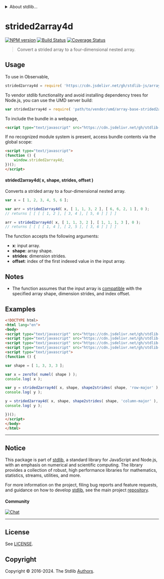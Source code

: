 <!--

@license Apache-2.0

Copyright (c) 2023 The Stdlib Authors.

Licensed under the Apache License, Version 2.0 (the "License");
you may not use this file except in compliance with the License.
You may obtain a copy of the License at

   http://www.apache.org/licenses/LICENSE-2.0

Unless required by applicable law or agreed to in writing, software
distributed under the License is distributed on an "AS IS" BASIS,
WITHOUT WARRANTIES OR CONDITIONS OF ANY KIND, either express or implied.
See the License for the specific language governing permissions and
limitations under the License.

-->


<details>
  <summary>
    About stdlib...
  </summary>
  <p>We believe in a future in which the web is a preferred environment for numerical computation. To help realize this future, we've built stdlib. stdlib is a standard library, with an emphasis on numerical and scientific computation, written in JavaScript (and C) for execution in browsers and in Node.js.</p>
  <p>The library is fully decomposable, being architected in such a way that you can swap out and mix and match APIs and functionality to cater to your exact preferences and use cases.</p>
  <p>When you use stdlib, you can be absolutely certain that you are using the most thorough, rigorous, well-written, studied, documented, tested, measured, and high-quality code out there.</p>
  <p>To join us in bringing numerical computing to the web, get started by checking us out on <a href="https://github.com/stdlib-js/stdlib">GitHub</a>, and please consider <a href="https://opencollective.com/stdlib">financially supporting stdlib</a>. We greatly appreciate your continued support!</p>
</details>

# strided2array4d

[![NPM version][npm-image]][npm-url] [![Build Status][test-image]][test-url] [![Coverage Status][coverage-image]][coverage-url] <!-- [![dependencies][dependencies-image]][dependencies-url] -->

> Convert a strided array to a four-dimensional nested array.

<section class="intro">

</section>

<!-- /.intro -->



<section class="usage">

## Usage

To use in Observable,

```javascript
strided2array4d = require( 'https://cdn.jsdelivr.net/gh/stdlib-js/array-base-strided2array4d@umd/browser.js' )
```

To vendor stdlib functionality and avoid installing dependency trees for Node.js, you can use the UMD server build:

```javascript
var strided2array4d = require( 'path/to/vendor/umd/array-base-strided2array4d/index.js' )
```

To include the bundle in a webpage,

```html
<script type="text/javascript" src="https://cdn.jsdelivr.net/gh/stdlib-js/array-base-strided2array4d@umd/browser.js"></script>
```

If no recognized module system is present, access bundle contents via the global scope:

```html
<script type="text/javascript">
(function () {
    window.strided2array4d;
})();
</script>
```

#### strided2array4d( x, shape, strides, offset )

Converts a strided array to a four-dimensional nested array.

```javascript
var x = [ 1, 2, 3, 4, 5, 6 ];

var arr = strided2array4d( x, [ 1, 1, 3, 2 ], [ 6, 6, 2, 1 ], 0 );
// returns [ [ [ [ 1, 2 ], [ 3, 4 ], [ 5, 6 ] ] ] ]

arr = strided2array4d( x, [ 1, 1, 3, 2 ], [ 1, 1, 1, 3 ], 0 );
// returns [ [ [ [ 1, 4 ], [ 2, 5 ], [ 3, 6 ] ] ] ]
```

The function accepts the following arguments:

-   **x**: input array.
-   **shape**: array shape.
-   **strides**: dimension strides.
-   **offset**: index of the first indexed value in the input array.

</section>

<!-- /.usage -->

<section class="notes">

## Notes

-   The function assumes that the input array is [compatible][@stdlib/ndarray/base/assert/is-buffer-length-compatible] with the specified array shape, dimension strides, and index offset.

</section>

<!-- /.notes -->

<section class="examples">

## Examples

<!-- eslint no-undef: "error" -->

```html
<!DOCTYPE html>
<html lang="en">
<body>
<script type="text/javascript" src="https://cdn.jsdelivr.net/gh/stdlib-js/array-base-zero-to@umd/browser.js"></script>
<script type="text/javascript" src="https://cdn.jsdelivr.net/gh/stdlib-js/ndarray-base-numel@umd/browser.js"></script>
<script type="text/javascript" src="https://cdn.jsdelivr.net/gh/stdlib-js/ndarray-base-shape2strides@umd/browser.js"></script>
<script type="text/javascript" src="https://cdn.jsdelivr.net/gh/stdlib-js/array-base-strided2array4d@umd/browser.js"></script>
<script type="text/javascript">
(function () {

var shape = [ 1, 3, 3, 3 ];

var x = zeroTo( numel( shape ) );
console.log( x );

var y = strided2array4d( x, shape, shape2strides( shape, 'row-major' ), 0 );
console.log( y );

y = strided2array4d( x, shape, shape2strides( shape, 'column-major' ), 0 );
console.log( y );

})();
</script>
</body>
</html>
```

</section>

<!-- /.examples -->

<!-- Section for related `stdlib` packages. Do not manually edit this section, as it is automatically populated. -->

<section class="related">

</section>

<!-- /.related -->

<!-- Section for all links. Make sure to keep an empty line after the `section` element and another before the `/section` close. -->


<section class="main-repo" >

* * *

## Notice

This package is part of [stdlib][stdlib], a standard library for JavaScript and Node.js, with an emphasis on numerical and scientific computing. The library provides a collection of robust, high performance libraries for mathematics, statistics, streams, utilities, and more.

For more information on the project, filing bug reports and feature requests, and guidance on how to develop [stdlib][stdlib], see the main project [repository][stdlib].

#### Community

[![Chat][chat-image]][chat-url]

---

## License

See [LICENSE][stdlib-license].


## Copyright

Copyright &copy; 2016-2024. The Stdlib [Authors][stdlib-authors].

</section>

<!-- /.stdlib -->

<!-- Section for all links. Make sure to keep an empty line after the `section` element and another before the `/section` close. -->

<section class="links">

[npm-image]: http://img.shields.io/npm/v/@stdlib/array-base-strided2array4d.svg
[npm-url]: https://npmjs.org/package/@stdlib/array-base-strided2array4d

[test-image]: https://github.com/stdlib-js/array-base-strided2array4d/actions/workflows/test.yml/badge.svg?branch=v0.2.0
[test-url]: https://github.com/stdlib-js/array-base-strided2array4d/actions/workflows/test.yml?query=branch:v0.2.0

[coverage-image]: https://img.shields.io/codecov/c/github/stdlib-js/array-base-strided2array4d/main.svg
[coverage-url]: https://codecov.io/github/stdlib-js/array-base-strided2array4d?branch=main

<!--

[dependencies-image]: https://img.shields.io/david/stdlib-js/array-base-strided2array4d.svg
[dependencies-url]: https://david-dm.org/stdlib-js/array-base-strided2array4d/main

-->

[chat-image]: https://img.shields.io/gitter/room/stdlib-js/stdlib.svg
[chat-url]: https://app.gitter.im/#/room/#stdlib-js_stdlib:gitter.im

[stdlib]: https://github.com/stdlib-js/stdlib

[stdlib-authors]: https://github.com/stdlib-js/stdlib/graphs/contributors

[umd]: https://github.com/umdjs/umd
[es-module]: https://developer.mozilla.org/en-US/docs/Web/JavaScript/Guide/Modules

[deno-url]: https://github.com/stdlib-js/array-base-strided2array4d/tree/deno
[deno-readme]: https://github.com/stdlib-js/array-base-strided2array4d/blob/deno/README.md
[umd-url]: https://github.com/stdlib-js/array-base-strided2array4d/tree/umd
[umd-readme]: https://github.com/stdlib-js/array-base-strided2array4d/blob/umd/README.md
[esm-url]: https://github.com/stdlib-js/array-base-strided2array4d/tree/esm
[esm-readme]: https://github.com/stdlib-js/array-base-strided2array4d/blob/esm/README.md
[branches-url]: https://github.com/stdlib-js/array-base-strided2array4d/blob/main/branches.md

[stdlib-license]: https://raw.githubusercontent.com/stdlib-js/array-base-strided2array4d/main/LICENSE

[@stdlib/ndarray/base/assert/is-buffer-length-compatible]: https://github.com/stdlib-js/ndarray-base-assert-is-buffer-length-compatible/tree/umd

</section>

<!-- /.links -->
